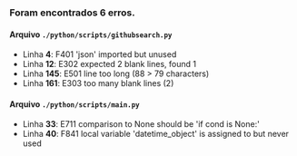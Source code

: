 ### Foram encontrados 6 erros.

#### Arquivo `./python/scripts/githubsearch.py`

- Linha **4**: F401 'json' imported but unused
- Linha **12**: E302 expected 2 blank lines, found 1
- Linha **145**: E501 line too long (88 > 79 characters)
- Linha **161**: E303 too many blank lines (2)

#### Arquivo `./python/scripts/main.py`

- Linha **33**: E711 comparison to None should be 'if cond is None:'
- Linha **40**: F841 local variable 'datetime_object' is assigned to but never used
